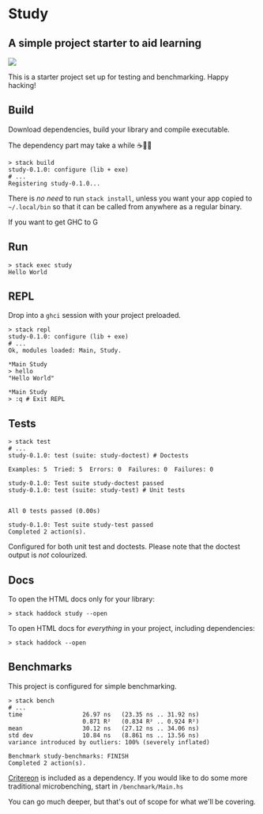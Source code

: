 # Study
## A simple project starter to aid learning

![](https://www.fpcomplete.com/hubfs/haskell_logo.svg?t=1521138878665)

This is a starter project set up for testing and benchmarking. Happy hacking!

## Build

Download dependencies, build your library and compile executable.

The dependency part may take a while :coffee::walking_woman:

```shell
> stack build
study-0.1.0: configure (lib + exe)
# ...
Registering study-0.1.0...
```

There is _no need_ to run `stack install`, unless you want your app copied to `~/.local/bin`
so that it can be called from anywhere as a regular binary.

If you want to get GHC to G

## Run

```shell
> stack exec study
Hello World
```

## REPL

Drop into a `ghci` session with your project preloaded.

```shell
> stack repl
study-0.1.0: configure (lib + exe)
# ...
Ok, modules loaded: Main, Study.

*Main Study
> hello
"Hello World"

*Main Study
> :q # Exit REPL
```

## Tests

```shell
> stack test
# ...
study-0.1.0: test (suite: study-doctest) # Doctests

Examples: 5  Tried: 5  Errors: 0  Failures: 0  Failures: 0

study-0.1.0: Test suite study-doctest passed
study-0.1.0: test (suite: study-test) # Unit tests


All 0 tests passed (0.00s)

study-0.1.0: Test suite study-test passed
Completed 2 action(s).
```

Configured for both unit test and doctests.
Please note that the doctest output is _not_ colourized.

## Docs

To open the HTML docs only for your library:

```shell
> stack haddock study --open
```

To open HTML docs for _everything_ in your project, including dependencies:

```shell
> stack haddock --open
```

## Benchmarks

This project is configured for simple benchmarking.

```shell
> stack bench
# ...
time                 26.97 ns   (23.35 ns .. 31.92 ns)
                     0.871 R²   (0.834 R² .. 0.924 R²)
mean                 30.12 ns   (27.12 ns .. 34.06 ns)
std dev              10.84 ns   (8.861 ns .. 13.56 ns)
variance introduced by outliers: 100% (severely inflated)

Benchmark study-benchmarks: FINISH
Completed 2 action(s).
```

[Critereon](http://www.serpentine.com/criterion/tutorial.html) is included as a dependency.
If you would like to do some more traditional microbenching, start in `/benchmark/Main.hs`

You can go much deeper, but that's out of scope for what we'll be covering.
